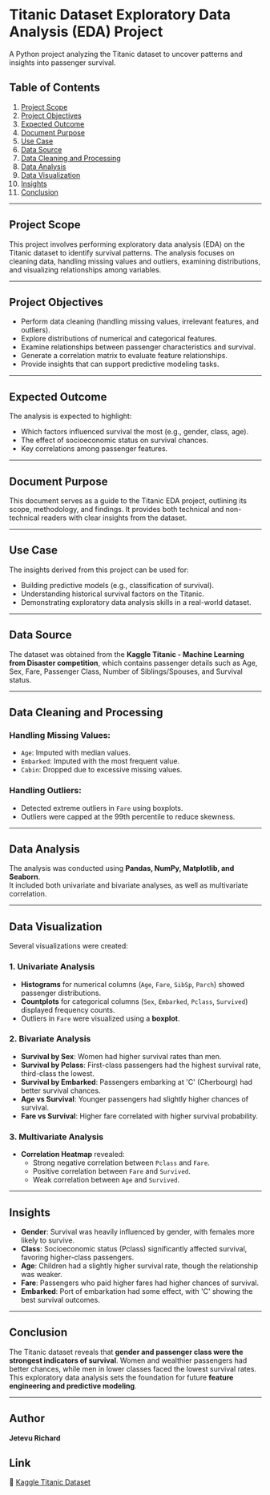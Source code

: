 # Titanic Dataset Exploratory Data Analysis (EDA) Project

A Python project analyzing the Titanic dataset to uncover patterns and insights into passenger survival.  

## Table of Contents
1. [Project Scope](#project-scope)  
2. [Project Objectives](#project-objectives)  
3. [Expected Outcome](#expected-outcome)  
4. [Document Purpose](#document-purpose)  
5. [Use Case](#use-case)  
6. [Data Source](#data-source)  
7. [Data Cleaning and Processing](#data-cleaning-and-processing)  
8. [Data Analysis](#data-analysis)  
9. [Data Visualization](#data-visualization)  
10. [Insights](#insights)  
11. [Conclusion](#conclusion)  

---

## Project Scope
This project involves performing exploratory data analysis (EDA) on the Titanic dataset to identify survival patterns. The analysis focuses on cleaning data, handling missing values and outliers, examining distributions, and visualizing relationships among variables.  

---

## Project Objectives
- Perform data cleaning (handling missing values, irrelevant features, and outliers).  
- Explore distributions of numerical and categorical features.  
- Examine relationships between passenger characteristics and survival.  
- Generate a correlation matrix to evaluate feature relationships.  
- Provide insights that can support predictive modeling tasks.  

---

## Expected Outcome
The analysis is expected to highlight:  
- Which factors influenced survival the most (e.g., gender, class, age).  
- The effect of socioeconomic status on survival chances.  
- Key correlations among passenger features.  

---

## Document Purpose
This document serves as a guide to the Titanic EDA project, outlining its scope, methodology, and findings. It provides both technical and non-technical readers with clear insights from the dataset.  

---

## Use Case
The insights derived from this project can be used for:  
- Building predictive models (e.g., classification of survival).  
- Understanding historical survival factors on the Titanic.  
- Demonstrating exploratory data analysis skills in a real-world dataset.  

---

## Data Source
The dataset was obtained from the **Kaggle Titanic - Machine Learning from Disaster competition**, which contains passenger details such as Age, Sex, Fare, Passenger Class, Number of Siblings/Spouses, and Survival status.  

---

## Data Cleaning and Processing
### Handling Missing Values:
- `Age`: Imputed with median values.  
- `Embarked`: Imputed with the most frequent value.  
- `Cabin`: Dropped due to excessive missing values.  

### Handling Outliers:
- Detected extreme outliers in `Fare` using boxplots.  
- Outliers were capped at the 99th percentile to reduce skewness.  

---

## Data Analysis
The analysis was conducted using **Pandas, NumPy, Matplotlib, and Seaborn**.  
It included both univariate and bivariate analyses, as well as multivariate correlation.  

---

## Data Visualization
Several visualizations were created:  

### 1. Univariate Analysis
- **Histograms** for numerical columns (`Age`, `Fare`, `SibSp`, `Parch`) showed passenger distributions.  
- **Countplots** for categorical columns (`Sex`, `Embarked`, `Pclass`, `Survived`) displayed frequency counts.  
- Outliers in `Fare` were visualized using a **boxplot**.  

### 2. Bivariate Analysis
- **Survival by Sex**: Women had higher survival rates than men.  
- **Survival by Pclass**: First-class passengers had the highest survival rate, third-class the lowest.  
- **Survival by Embarked**: Passengers embarking at 'C' (Cherbourg) had better survival chances.  
- **Age vs Survival**: Younger passengers had slightly higher chances of survival.  
- **Fare vs Survival**: Higher fare correlated with higher survival probability.  

### 3. Multivariate Analysis
- **Correlation Heatmap** revealed:  
  - Strong negative correlation between `Pclass` and `Fare`.  
  - Positive correlation between `Fare` and `Survived`.  
  - Weak correlation between `Age` and `Survived`.  

---

## Insights
- **Gender**: Survival was heavily influenced by gender, with females more likely to survive.  
- **Class**: Socioeconomic status (Pclass) significantly affected survival, favoring higher-class passengers.  
- **Age**: Children had a slightly higher survival rate, though the relationship was weaker.  
- **Fare**: Passengers who paid higher fares had higher chances of survival.  
- **Embarked**: Port of embarkation had some effect, with 'C' showing the best survival outcomes.  

---

## Conclusion
The Titanic dataset reveals that **gender and passenger class were the strongest indicators of survival**. Women and wealthier passengers had better chances, while men in lower classes faced the lowest survival rates.  
This exploratory data analysis sets the foundation for future **feature engineering and predictive modeling**.  

---

## Author
**Jetevu Richard**  

## Link  
🔗 [Kaggle Titanic Dataset](https://www.kaggle.com/c/titanic)  